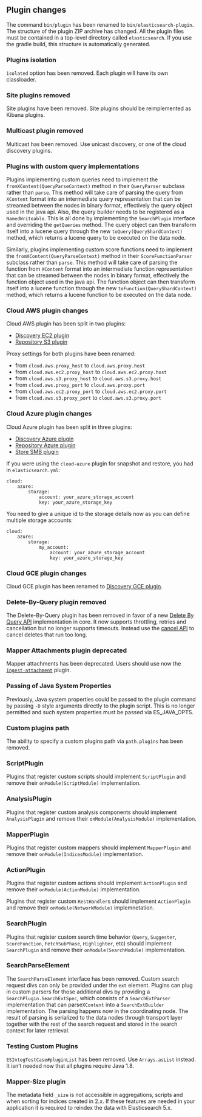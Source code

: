 ## Plugin changes

The command `bin/plugin` has been renamed to `bin/elasticsearch-plugin`. The structure of the plugin ZIP archive has changed. All the plugin files must be contained in a top-level directory called `elasticsearch`. If you use the gradle build, this structure is automatically generated.

### Plugins isolation

`isolated` option has been removed. Each plugin will have its own classloader.

### Site plugins removed

Site plugins have been removed. Site plugins should be reimplemented as Kibana plugins.

### Multicast plugin removed

Multicast has been removed. Use unicast discovery, or one of the cloud discovery plugins.

### Plugins with custom query implementations

Plugins implementing custom queries need to implement the `fromXContent(QueryParseContext)` method in their `QueryParser` subclass rather than `parse`. This method will take care of parsing the query from `XContent` format into an intermediate query representation that can be streamed between the nodes in binary format, effectively the query object used in the java api. Also, the query builder needs to be registered as a `NamedWriteable`. This is all done by implementing the `SearchPlugin` interface and overriding the `getQueries` method. The query object can then transform itself into a lucene query through the new `toQuery(QueryShardContext)` method, which returns a lucene query to be executed on the data node.

Similarly, plugins implementing custom score functions need to implement the `fromXContent(QueryParseContext)` method in their `ScoreFunctionParser` subclass rather than `parse`. This method will take care of parsing the function from `XContent` format into an intermediate function representation that can be streamed between the nodes in binary format, effectively the function object used in the java api. The function object can then transform itself into a lucene function through the new `toFunction(QueryShardContext)` method, which returns a lucene function to be executed on the data node.

### Cloud AWS plugin changes

Cloud AWS plugin has been split in two plugins:

  * [Discovery EC2 plugin](https://www.elastic.co/guide/en/elasticsearch/plugins/5.4/discovery-ec2.html)
  * [Repository S3 plugin](https://www.elastic.co/guide/en/elasticsearch/plugins/5.4/repository-s3.html)



Proxy settings for both plugins have been renamed:

  * from `cloud.aws.proxy_host` to `cloud.aws.proxy.host`
  * from `cloud.aws.ec2.proxy_host` to `cloud.aws.ec2.proxy.host`
  * from `cloud.aws.s3.proxy_host` to `cloud.aws.s3.proxy.host`
  * from `cloud.aws.proxy_port` to `cloud.aws.proxy.port`
  * from `cloud.aws.ec2.proxy_port` to `cloud.aws.ec2.proxy.port`
  * from `cloud.aws.s3.proxy_port` to `cloud.aws.s3.proxy.port`



### Cloud Azure plugin changes

Cloud Azure plugin has been split in three plugins:

  * [Discovery Azure plugin](https://www.elastic.co/guide/en/elasticsearch/plugins/5.4/discovery-azure-classic.html)
  * [Repository Azure plugin](https://www.elastic.co/guide/en/elasticsearch/plugins/5.4/repository-azure.html)
  * [Store SMB plugin](https://www.elastic.co/guide/en/elasticsearch/plugins/5.4/store-smb.html)



If you were using the `cloud-azure` plugin for snapshot and restore, you had in `elasticsearch.yml`:
    
    
    cloud:
        azure:
            storage:
                account: your_azure_storage_account
                key: your_azure_storage_key

You need to give a unique id to the storage details now as you can define multiple storage accounts:
    
    
    cloud:
        azure:
            storage:
                my_account:
                    account: your_azure_storage_account
                    key: your_azure_storage_key

### Cloud GCE plugin changes

Cloud GCE plugin has been renamed to [Discovery GCE plugin](https://www.elastic.co/guide/en/elasticsearch/plugins/5.4/discovery-gce.html).

### Delete-By-Query plugin removed

The Delete-By-Query plugin has been removed in favor of a new [Delete By Query API](docs-delete-by-query.html "Delete By Query API") implementation in core. It now supports throttling, retries and cancellation but no longer supports timeouts. Instead use the [cancel API](docs-delete-by-query.html#docs-delete-by-query-cancel-task-api "Works with the Cancel Task APIedit") to cancel deletes that run too long.

### Mapper Attachments plugin deprecated

Mapper attachments has been deprecated. Users should use now the [`ingest-attachment`](https://www.elastic.co/guide/en/elasticsearch/plugins/5.4/ingest-attachment.html) plugin.

### Passing of Java System Properties

Previously, Java system properties could be passed to the plugin command by passing `-D` style arguments directly to the plugin script. This is no longer permitted and such system properties must be passed via ES_JAVA_OPTS.

### Custom plugins path

The ability to specify a custom plugins path via `path.plugins` has been removed.

### ScriptPlugin

Plugins that register custom scripts should implement `ScriptPlugin` and remove their `onModule(ScriptModule)` implementation.

### AnalysisPlugin

Plugins that register custom analysis components should implement `AnalysisPlugin` and remove their `onModule(AnalysisModule)` implementation.

### MapperPlugin

Plugins that register custom mappers should implement `MapperPlugin` and remove their `onModule(IndicesModule)` implementation.

### ActionPlugin

Plugins that register custom actions should implement `ActionPlugin` and remove their `onModule(ActionModule)` implementation.

Plugins that register custom `RestHandler`s should implement `ActionPlugin` and remove their `onModule(NetworkModule)` implemnetation.

### SearchPlugin

Plugins that register custom search time behavior (`Query`, `Suggester`, `ScoreFunction`, `FetchSubPhase`, `Highlighter`, etc) should implement `SearchPlugin` and remove their `onModule(SearchModule)` implementation.

### SearchParseElement

The `SearchParseElement` interface has been removed. Custom search request divs can only be provided under the `ext` element. Plugins can plug in custom parsers for those additional divs by providing a `SearchPlugin.SearchExtSpec`, which consists of a `SearchExtParser` implementation that can parse`XContent` into a `SearchExtBuilder` implementation. The parsing happens now in the coordinating node. The result of parsing is serialized to the data nodes through transport layer together with the rest of the search request and stored in the search context for later retrieval.

### Testing Custom Plugins

`ESIntegTestCase#pluginList` has been removed. Use `Arrays.asList` instead. It isn’t needed now that all plugins require Java 1.8.

### Mapper-Size plugin

The metadata field `_size` is not accessible in aggregations, scripts and when sorting for indices created in 2.x. If these features are needed in your application it is required to reindex the data with Elasticsearch 5.x.
